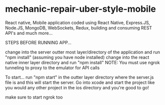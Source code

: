 # mechanic-repair-uber-style-mobile
React native, Mobile application coded using React Native, Express.JS, Node.JS, MongoDB, WebSockets, Redux, building and consuming REST API's and much more...

STEPS BEFORE RUNNING APP...

change into the server outter most layer/directory of the application and run "npm install" (assuming you have node installed)
change into the react native inner layer directory and run "npm install"
NOTE: You must use ngrok tunneling to proxy to the emulator for API calls

To start... run "npm start" in the outter layer directory where the server.js file is and this will start the server. Go into xcode and start the project like you would any other project in the ios directory and you're good to go!

make sure to start ngrok too

